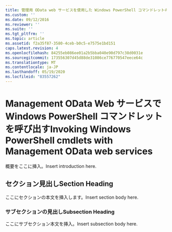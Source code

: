 ```yaml
---
title: 管理用 OData web サービスを使用した Windows PowerShell コマンドレットの呼び出し |Microsoft Docs
ms.custom: ''
ms.date: 09/12/2016
ms.reviewer: ''
ms.suite: ''
ms.tgt_pltfrm: ''
ms.topic: article
ms.assetid: f2a35f87-3580-4ceb-b0c5-e7575e1bd151
caps.latest.revision: 4
ms.openlocfilehash: 84255eb086ee01a2b5bba040e90d797c38d0031e
ms.sourcegitcommit: 173556307d45d88de31086ce776770547eece64c
ms.translationtype: MT
ms.contentlocale: ja-JP
ms.lasthandoff: 05/19/2020
ms.locfileid: "83557262"
---
```

# <a name="invoking-windows-powershell-cmdlets-with-management-odata-web-services"></a><span data-ttu-id="94bb9-102">Management OData Web サービスで Windows PowerShell コマンドレットを呼び出す</span><span class="sxs-lookup"><span data-stu-id="94bb9-102">Invoking Windows PowerShell cmdlets with Management OData web services</span></span>

<span data-ttu-id="94bb9-103">概要をここに挿入。</span><span class="sxs-lookup"><span data-stu-id="94bb9-103">Insert introduction here.</span></span>

## <a name="section-heading"></a><span data-ttu-id="94bb9-104">セクション見出し</span><span class="sxs-lookup"><span data-stu-id="94bb9-104">Section Heading</span></span>

<span data-ttu-id="94bb9-105">ここにセクションの本文を挿入します。</span><span class="sxs-lookup"><span data-stu-id="94bb9-105">Insert section body here.</span></span>

### <a name="subsection-heading"></a><span data-ttu-id="94bb9-106">サブセクションの見出し</span><span class="sxs-lookup"><span data-stu-id="94bb9-106">Subsection Heading</span></span>

<span data-ttu-id="94bb9-107">ここにサブセクション本文を挿入。</span><span class="sxs-lookup"><span data-stu-id="94bb9-107">Insert subsection body here.</span></span>
